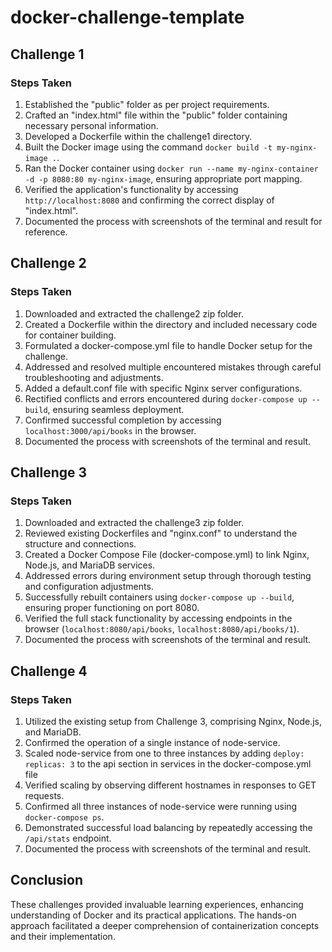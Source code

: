 # docker-challenge-template

## Challenge 1

### Steps Taken
1. Established the "public" folder as per project requirements.
2. Crafted an "index.html" file within the "public" folder containing necessary personal information.
3. Developed a Dockerfile within the challenge1 directory.
4. Built the Docker image using the command `docker build -t my-nginx-image .`.
5. Ran the Docker container using `docker run --name my-nginx-container -d -p 8080:80 my-nginx-image`, ensuring appropriate port mapping.
6. Verified the application's functionality by accessing `http://localhost:8080` and confirming the correct display of "index.html".
7. Documented the process with screenshots of the terminal and result for reference.

## Challenge 2

### Steps Taken
1. Downloaded and extracted the challenge2 zip folder.
2. Created a Dockerfile within the directory and included necessary code for container building.
3. Formulated a docker-compose.yml file to handle Docker setup for the challenge.
4. Addressed and resolved multiple encountered mistakes through careful troubleshooting and adjustments.
5. Added a default.conf file with specific Nginx server configurations.
6. Rectified conflicts and errors encountered during `docker-compose up --build`, ensuring seamless deployment.
7. Confirmed successful completion by accessing `localhost:3000/api/books` in the browser.
8. Documented the process with screenshots of the terminal and result.

## Challenge 3

### Steps Taken
1. Downloaded and extracted the challenge3 zip folder.
2. Reviewed existing Dockerfiles and "nginx.conf" to understand the structure and connections.
3. Created a Docker Compose File (docker-compose.yml) to link Nginx, Node.js, and MariaDB services.
4. Addressed errors during environment setup through thorough testing and configuration adjustments.
6. Successfully rebuilt containers using `docker-compose up --build`, ensuring proper functioning on port 8080.
7. Verified the full stack functionality by accessing endpoints in the browser (`localhost:8080/api/books`, `localhost:8080/api/books/1`).
8. Documented the process with screenshots of the terminal and result.

## Challenge 4

### Steps Taken
1. Utilized the existing setup from Challenge 3, comprising Nginx, Node.js, and MariaDB.
2. Confirmed the operation of a single instance of node-service.
3. Scaled node-service from one to three instances by adding `deploy: replicas: 3` to the api section in services in the docker-compose.yml file
5. Verified scaling by observing different hostnames in responses to GET requests.
6. Confirmed all three instances of node-service were running using `docker-compose ps`.
7. Demonstrated successful load balancing by repeatedly accessing the `/api/stats` endpoint.
8. Documented the process with screenshots of the terminal and result.

## Conclusion
These challenges provided invaluable learning experiences, enhancing understanding of Docker and its practical applications. The hands-on approach facilitated a deeper comprehension of containerization concepts and their implementation.
